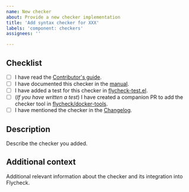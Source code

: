 ```yaml
---
name: New checker
about: Provide a new checker implementation
title: 'Add syntax checker for XXX'
labels: 'component: checkers'
assignees: ''

---
```


## Checklist
- [ ] I have read the [Contributor's guide][].
- [ ] I have documented this checker in the [manual][].
- [ ] I have added a test for this checker in [flycheck-test.el][].
- [ ] (*If you have written a test*) I have created a companion PR to add the
      checker tool in [flycheck/docker-tools][].
- [ ] I have mentioned the checker in the [Changelog][].

## Description
Describe the checker you added.

## Additional context
Additional relevant information about the checker and its integration into Flycheck.

[Changelog]: https://github.com/flycheck/flycheck/blob/master/CHANGES.rst
[manual]: https://www.flycheck.org/en/latest/languages.html
[flycheck-test.el]: https://github.com/flycheck/flycheck/blob/master/test/flycheck-test.el
[flycheck/docker-tools]: https://github.com/flycheck/docker-tools
[Contributor's guide]: https://www.flycheck.org/en/latest/contributor/contributing.html
